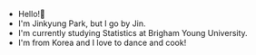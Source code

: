 - Hello!👋
- I'm Jinkyung Park, but I go by Jin.
- I'm currently studying Statistics at Brigham Young University.
- I'm from Korea and I love to dance and cook!

<!--
**JinSadiePark/JinSadiePark** is a ✨ _special_ ✨ repository because its `README.md` (this file) appears on your GitHub profile.

Here are some ideas to get you started:

- 🔭 I’m currently working on ...
- 🌱 I’m currently learning ...
- 👯 I’m looking to collaborate on ...
- 🤔 I’m looking for help with ...
- 💬 Ask me about ...
- 📫 How to reach me: ...
- 😄 Pronouns: ...
- ⚡ Fun fact: ...
-->
